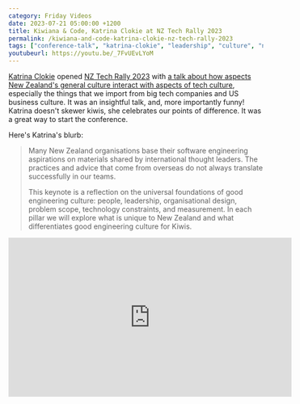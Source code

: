 ```yaml
---
category: Friday Videos
date: 2023-07-21 05:00:00 +1200
title: Kiwiana & Code, Katrina Clokie at NZ Tech Rally 2023
permalink: /kiwiana-and-code-katrina-clokie-nz-tech-rally-2023
tags: ["conference-talk", "katrina-clokie", "leadership", "culture", "new-zealand"]
youtubeurl: https://youtu.be/_7FvUEvLYoM
---
```

[Katrina Clokie](https://www.linkedin.com/in/katrina-clokie/) opened [NZ Tech Rally 2023](https://nztechrally.com/) with [a talk about how aspects New Zealand's general culture interact with aspects of tech culture](https://youtu.be/_7FvUEvLYoM), especially the things that we import from big tech companies and US business culture. It was an insightful talk, and, more importantly funny! Katrina doesn't skewer kiwis, she celebrates our points of difference. It was a great way to start the conference.

Here's Katrina's blurb:

> Many New Zealand organisations base their software engineering aspirations on materials shared by international thought leaders. The practices and advice that come from overseas do not always translate successfully in our teams.
>
> This keynote is a reflection on the universal foundations of good engineering culture: people, leadership, organisational design, problem scope, technology constraints, and measurement. In each pillar we will explore what is unique to New Zealand and what differentiates good engineering culture for Kiwis.

<div class="embed-container"><iframe width="560" height="315" src="https://www.youtube-nocookie.com/embed/_7FvUEvLYoM" frameborder="0" allow="accelerometer; autoplay; encrypted-media; gyroscope; picture-in-picture" allowfullscreen></iframe></div>